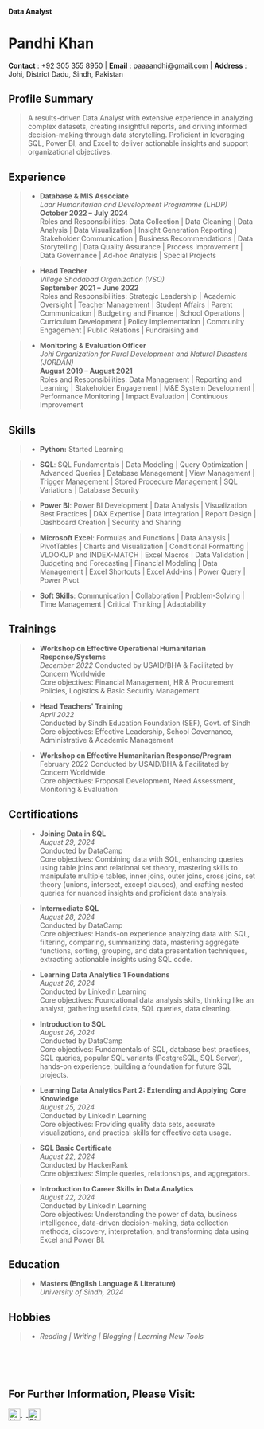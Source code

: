 #### **Data Analyst** 
# **Pandhi Khan**  

**Contact** : +92 305 355 8950 | **Email** : [paaaandhi@gmail.com](mailto:paaaandhi@gmail.com) | **Address** : Johi, District Dadu, Sindh, Pakistan  
## **Profile Summary**  
> A results-driven Data Analyst with extensive experience in analyzing complex datasets, creating insightful reports, and driving informed decision-making through data storytelling. Proficient in leveraging SQL, Power BI, and Excel to deliver actionable insights and support organizational objectives.  
## **Experience**  
> - **Database & MIS Associate**  
_Laar Humanitarian and Development Programme (LHDP)_  
**October 2022 – July 2024**  
Roles and Responsibilities: Data Collection | Data Cleaning | Data Analysis | Data Visualization | Insight Generation 
Reporting | Stakeholder Communication | Business Recommendations | Data Storytelling | Data Quality Assurance | 
Process Improvement | Data Governance | Ad-hoc Analysis | Special Projects  

> - **Head Teacher**  
_Village Shadabad Organization (VSO)_  
**September 2021 – June 2022**  
> Roles and Responsibilities: Strategic Leadership | Academic Oversight | Teacher Management | Student Affairs | 
Parent Communication | Budgeting and Finance | School Operations | Curriculum Development | Policy 
Implementation | Community Engagement | Public Relations | Fundraising and  

> - **Monitoring & Evaluation Officer**  
_Johi Organization for Rural Development and Natural Disasters (JORDAN)_  
**August 2019 – August 2021**  
> Roles and Responsibilities: Data Management | Reporting and Learning | Stakeholder Engagement | M&E System 
Development | Performance Monitoring | Impact Evaluation | Continuous Improvement 

## **Skills**  

> - **Python:** Started Learning

> - **SQL**: SQL Fundamentals | Data Modeling | Query Optimization | Advanced Queries | Database Management | View Management | Trigger Management | Stored Procedure Management | SQL Variations | Database Security  

> - **Power BI**: Power BI Development | Data Analysis | Visualization Best Practices | DAX Expertise | Data Integration | Report Design | Dashboard Creation | Security and Sharing  

> - **Microsoft Excel**: Formulas and Functions | Data Analysis | PivotTables | Charts and Visualization | Conditional Formatting | VLOOKUP and INDEX-MATCH | Excel Macros | Data Validation | Budgeting and Forecasting | Financial Modeling | Data Management | Excel Shortcuts | Excel Add-ins | Power Query | Power Pivot  

> - **Soft Skills**: Communication | Collaboration | Problem-Solving | Time Management | Critical Thinking | Adaptability  

## **Trainings**  

> - **Workshop on Effective Operational Humanitarian Response/Systems**  
_December 2022_ 
  Conducted by USAID/BHA & Facilitated by Concern Worldwide  
  Core objectives: Financial Management, HR & Procurement Policies, Logistics & Basic Security Management  

> - **Head Teachers' Training**  
  _April 2022_  
 Conducted by Sindh Education Foundation (SEF), Govt. of Sindh  
Core objectives: Effective Leadership, School Governance, Administrative & Academic Management  

> - **Workshop on Effective Humanitarian Response/Program**  
February 2022 
  Conducted by USAID/BHA & Facilitated by Concern Worldwide  
Core objectives: Proposal Development, Need Assessment, Monitoring & Evaluation  

## **Certifications**

> - **Joining Data in SQL**  
  _August 29, 2024_  
  Conducted by DataCamp  
  Core objectives: Combining data with SQL, enhancing queries using table joins and relational set theory, mastering skills to manipulate multiple tables, inner joins, outer joins, cross joins, set theory (unions, intersect, except clauses), and crafting nested queries for nuanced insights and proficient data analysis.

> - **Intermediate SQL**  
  _August 28, 2024_  
  Conducted by DataCamp  
  Core objectives: Hands-on experience analyzing data with SQL, filtering, comparing, summarizing data, mastering aggregate functions, sorting, grouping, and data presentation techniques, extracting actionable insights using SQL code.

> - **Learning Data Analytics 1 Foundations**  
  _August 26, 2024_  
  Conducted by LinkedIn Learning  
  Core objectives: Foundational data analysis skills, thinking like an analyst, gathering useful data, SQL queries, data cleaning.

> - **Introduction to SQL**  
  _August 26, 2024_  
  Conducted by DataCamp  
  Core objectives: Fundamentals of SQL, database best practices, SQL queries, popular SQL variants (PostgreSQL, SQL Server), hands-on experience, building a foundation for future SQL projects.

> - **Learning Data Analytics Part 2: Extending and Applying Core Knowledge**  
  _August 25, 2024_  
  Conducted by LinkedIn Learning  
  Core objectives: Providing quality data sets, accurate visualizations, and practical skills for effective data usage.

> - **SQL Basic Certificate**  
  _August 22, 2024_  
  Conducted by HackerRank  
  Core objectives: Simple queries, relationships, and aggregators.

> - **Introduction to Career Skills in Data Analytics**  
  _August 22, 2024_  
  Conducted by LinkedIn Learning  
  Core objectives: Understanding the power of data, business intelligence, data-driven decision-making, data collection methods, discovery, interpretation, and transforming data using Excel and Power BI.

## **Education**  

> - **Masters (English Language & Literature)**  
  _University of Sindh, 2024_  

## **Hobbies**  

> - _Reading | Writing | Blogging | Learning New Tools_ 

<br>
<br>
<br>

## **For Further Information, Please Visit:**

<a href="http://www.linkedin.com/in/pandhi-khan-9094b7289">
    <img src="https://cdn-icons-png.flaticon.com/24/174/174857.png" alt="LinkedIn" width="24" height="24" style="vertical-align: middle;">
  </a>&nbsp;&nbsp;<a href="https://github.com/Pandhi-Khan">
    <img src="https://upload.wikimedia.org/wikipedia/commons/9/91/Octicons-mark-github.svg" alt="GitHub" width="24" height="24" style="vertical-align: middle;">
  </a>
</div>  
